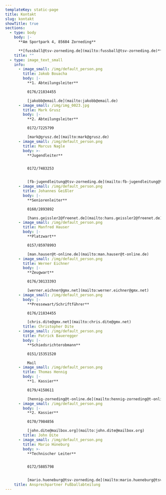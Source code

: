 ```yaml
---
templateKey: static-page
title: Kontakt
slug: kontakt
showTitle: true
sections:
  - type: body
    body: |-
      **Am Sportpark 4, 85604 Zorneding**

      **[fussball@tsv-zorneding.de](mailto:fussball@tsv-zorneding.de)**
    title: ""
  - type: image_text_small
    info:
      - image_small: /img/default_person.png
        title: Jakob Bouacha
        body: |-
          **1. Abteilungsleiter**

          0176/21834455

          [jakobb@email.de](mailto:jakobb@email.de)
      - image_small: /img/img_0023.jpg
        title: Mark Grusz
        body: |-
          **2. Abteilungsleiter**

          0172/7225799

          [mark@grusz.de](mailto:mark@grusz.de)
      - image_small: /img/default_person.png
        title: Marcus Nagle
        body: >-
          **Jugendleiter**


          0172/7483253


          [fb-jugendleitung@tsv-zorneding.de](mailto:fb-jugendleitung@tsv-zorneding.de)
      - image_small: /img/default_person.png
        title: Johannes Geißler
        body: |-
          **Seniorenleiter**

          0160/2893892

          [hans.geissler2@freenet.de](mailto:hans.geissler2@freenet.de)
      - image_small: /img/default_person.png
        title: Manfred Hauser
        body: |-
          **Platzwart**

          0157/85978993

          [man.hauser@t-online.de](mailto:man.hauser@t-online.de)
      - image_small: /img/default_person.png
        title: Werner Eichner
        body: |-
          **Zeugwart**

          0176/30133393

          [werner.eichner@gmx.net](mailto:werner.eichner@gmx.net)
      - image_small: /img/default_person.png
        body: |-
          **Pressewart/Schriftführer**

          0176/21834455

          [chris.dite@gmx.net](mailto:chris.dite@gmx.net)
        title: Christopher Dite
      - image_small: /img/default_person.png
        title: Patrick Baueregger
        body: |-
          **Schiedsrichterobmann**

          0151/15351520

          Mail
      - image_small: /img/default_person.png
        title: Thomas Hennig
        body: |-
          **1. Kassier**

          0179/4158611

          [hennig-zorneding@t-online.de](mailto:hennig-zorneding@t-online.de)
      - image_small: /img/default_person.png
        body: |-
          **2. Kassier**

          0170/7984856

          [john.dite@mailbox.org](mailto:john.dite@mailbox.org)
        title: John Dite
      - image_small: /img/default_person.png
        title: Mario Hüneburg
        body: >-
          **Technischer Leiter**


          0172/5885798


          [mario.hueneburg@tsv-zorneding.de](mailto:mario.hueneburg@tsv-zorneding.de)
    title: Ansprechpartner Fußballabteilung
---
```

